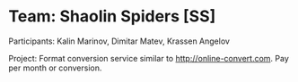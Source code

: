 # Team: Shaolin Spiders [SS]

Participants: Kalin Marinov, Dimitar Matev, Krassen Angelov

Project: Format conversion service similar to http://online-convert.com. Pay per month or conversion.
